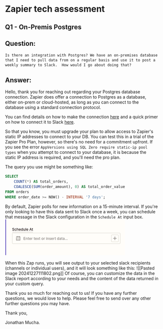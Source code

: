 # Zapier tech assessment

## Q1 - On-Premis Postgres
## Question:
```
Is there an integration with Postgres? We have an on-premises database that I need to pull data from on a regular basis and use it to post a weekly summary to Slack.  How would I go about doing that?
```
## Answer:
Hello, thank you for reaching out regarding your Postgres database connection. Zapier does offer a connection to Postgres as a database, either on-prem or cloud-hosted, as long as you can connect to the database using a standard connection protocol.

You can find details on how to make the connection [here](https://help.zapier.com/hc/en-us/articles/8495937482253-How-to-Get-Started-with-PostgreSQL) and a quick primer on how to connect it to Slack [here](https://zapier.com/apps/postgresql/integrations/slack). 

So that you know, you must upgrade your plan to allow access to Zapier's static IP addresses to connect to your DB. You can test this in a trial of the Zapier Pro Plan, however, so there's no need for a commitment upfront. If you see the error `AppVersions using SQL Zero require static-ip pool types` when you attempt to connect to your database, it is because the static IP address is required, and you'll need the pro plan.

The query you use might be something like:
```SQL
SELECT
    COUNT(*) AS total_orders,
    COALESCE(SUM(order_amount), 0) AS total_order_value
FROM orders
WHERE order_date >= NOW() - INTERVAL '7 days';
```
By default, Zapier polls for new information on a 15-minute interval. If you're only looking to have this data sent to Slack once a week, you can schedule that message in the Slack configuration in the `Schedule At` input box.
![schedule_at](https://github.com/jonathanStrange0/zapier_sa_assessment/blob/main/schedule_at.png)

When this Zap runs, you will see output to your selected slack recipients (channels or individual users), and it will look something like this:
![[Pasted image 20241227111802.png]]
Of course, you can customize the data in the Slack report according to your needs and the content of the data returned in your custom query. 

Thank you so much for reaching out to us! If you have any further questions, we would love to help. Please feel free to send over any other further questions you may have. 

Thank you,

Jonathan Mucha.
